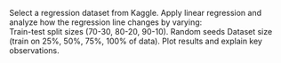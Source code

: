 Select a regression dataset from Kaggle.
Apply linear regression and analyze how the regression line changes by varying:           
           Train-test split sizes (70-30, 80-20, 90-10).
           Random seeds
           Dataset size (train on 25%, 50%, 75%, 100% of data).
Plot results and explain key observations.  
